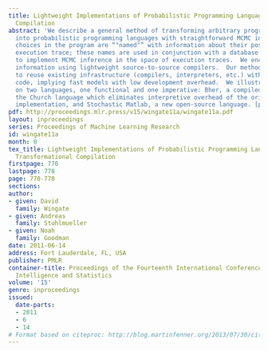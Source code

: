 ```yaml
---
title: Lightweight Implementations of Probabilistic Programming Languages Via Transformational
  Compilation
abstract: 'We describe a general method of transforming arbitrary programming languages
  into probabilistic programming languages with straightforward MCMC inference engines.  Random
  choices in the program are “"named"” with information about their position in an
  execution trace; these names are used in conjunction with a database of randomness
  to implement MCMC inference in the space of execution traces.  We encode naming
  information using lightweight source-to-source compilers.  Our method enables us
  to reuse existing infrastructure (compilers, interpreters, etc.) with minimal additional
  code, implying fast models with low development overhead.  We illustrate the technique
  on two languages, one functional and one imperative: Bher, a compiled version of
  the Church language which eliminates interpretive overhead of the original MIT-Church
  implementation, and Stochastic Matlab, a new open-source language. [pdf]'
pdf: http://proceedings.mlr.press/v15/wingate11a/wingate11a.pdf
layout: inproceedings
series: Proceedings of Machine Learning Research
id: wingate11a
month: 0
tex_title: Lightweight Implementations of Probabilistic Programming Languages Via
  Transformational Compilation
firstpage: 770
lastpage: 778
page: 770-778
sections: 
author:
- given: David
  family: Wingate
- given: Andreas
  family: Stuhlmueller
- given: Noah
  family: Goodman
date: 2011-06-14
address: Fort Lauderdale, FL, USA
publisher: PMLR
container-title: Proceedings of the Fourteenth International Conference on Artificial
  Intelligence and Statistics
volume: '15'
genre: inproceedings
issued:
  date-parts:
  - 2011
  - 6
  - 14
# Format based on citeproc: http://blog.martinfenner.org/2013/07/30/citeproc-yaml-for-bibliographies/
---
```

